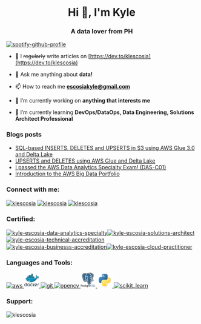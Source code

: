 <h1 align="center">Hi 👋, I'm Kyle</h1>
<h3 align="center">A data lover from PH</h3>

[![spotify-github-profile](https://spotify-github-profile.vercel.app/api/view?uid=12149390486&cover_image=true&theme=novatorem&bar_color=4e6fb1&bar_color_cover=true)](https://spotify-github-profile.vercel.app/api/view?uid=12149390486&redirect=true)


- 📝 I ~~regularly~~ write articles on [https://dev.to/klescosia](https://dev.to/klescosia)

- 💬 Ask me anything about **data!**

- 📫 How to reach me **escosiakyle@gmail.com**

- 🔭 I’m currently working on **anything that interests me**

- 🌱 I’m currently learning **DevOps/DataOps, Data Engineering, Solutions Architect Professional**

### Blogs posts
<!-- BLOG-POST-LIST:START -->
- [SQL-based INSERTS, DELETES and UPSERTS in S3 using AWS Glue 3.0 and Delta Lake](https://dev.to/awscommunity-asean/sql-based-inserts-deletes-and-upserts-in-s3-using-aws-glue-3-0-and-delta-lake-42f0)
- [UPSERTS and DELETES using AWS Glue and Delta Lake](https://dev.to/awscommunity-asean/making-your-data-lake-acid-compliant-using-aws-glue-and-delta-lake-gk9)
- [I passed the AWS Data Analytics Specialty Exam! &lpar;DAS-C01&rpar;](https://dev.to/awscommunity-asean/i-passed-the-aws-data-analytics-specialty-exam-das-c01-3a83)
- [Introduction to the AWS Big Data Portfolio](https://dev.to/awscommunity-asean/introduction-to-the-aws-big-data-portfolio-2539)
<!-- BLOG-POST-LIST:END -->

<h3 align="left">Connect with me:</h3>
<p align="left">
<a href="https://dev.to/klescosia" target="blank"><img align="center" src="https://cdn.jsdelivr.net/npm/simple-icons@3.0.1/icons/dev-dot-to.svg" alt="klescosia" height="50" width="70" /></a>
<a href="https://linkedin.com/in/klescosia" target="blank"><img align="center" src="https://raw.githubusercontent.com/rahuldkjain/github-profile-readme-generator/master/src/images/icons/Social/linked-in-alt.svg" alt="klescosia" height="30" width="40" /></a>
<a href="https://myanimelist.net/profile/hiibari29" target="blank"><img align="center" src="https://image.myanimelist.net/ui/OK6W_koKDTOqqqLDbIoPAiC8a86sHufn_jOI-JGtoCQ" alt="klescosia" height="50" width="50" /></a>
</p>

<h3 align="left">Certified:</h3>
<p align="left">
  <a href="https://www.credly.com/badges/3faf45f0-d0b7-4737-87b2-79df4590a234/public_url" target="blank"><img align="center" src="https://images.credly.com/size/340x340/images/2b31a8f4-92c4-468d-87eb-33115d97f6f5/AWS-DataAnalytics-Specialty-2020.png" alt="kyle-escosia-data-analytics-specialty" height="130" width="130" /></a><a href="https://www.credly.com/badges/6fc864ee-9062-48d0-bf07-ba34824e27d8" target="blank"><img align="center" src="https://images.credly.com/size/340x340/images/4bc21d8b-4afe-4fbd-9a90-a9de8bf7b240/AWS-SolArchitect-Associate-2020.png" alt="kyle-escosia-solutions-architect" height="130" width="130" /></a><a href="https://www.credly.com/badges/8ac29a7f-443d-4ce5-8b5b-fb2212670a2f" target="blank"><img align="center" src="https://images.credly.com/size/340x340/images/429455ef-4a2b-4520-954e-8dd15c817b27/PartnerAccreditation-Technical.png" alt="kyle-escosia-technical-accreditation" height="130" width="130" /></a><a href="https://www.credly.com/badges/3d2a1091-8dd4-459a-894f-56b864ccbf66" target="blank"><img align="center" src="https://images.credly.com/size/340x340/images/f5e8b53f-b205-4109-9795-572ccec04cfe/PartnerAccreditation-Business.png" alt="kyle-escosia-businesss-accreditation" height="130" width="130" /></a><a href="https://www.credly.com/badges/25fdadd3-8746-4e6f-9401-e9749d596e1f" target="blank"><img align="center" src="https://images.credly.com/size/340x340/images/68468004-5a85-4f3b-bc58-590773979486/AWS-CloudPractitioner-2020.png" alt="kyle-escosia-cloud-practitioner" height="130" width="130" /></a>
</p>

<h3 align="left">Languages and Tools:</h3>
<p align="left"> <a href="https://aws.amazon.com" target="_blank"> <img src="https://avatars.githubusercontent.com/u/2232217?s=200&v=4" alt="aws" width="40" height="40"/> </a> <a href="https://www.docker.com/" target="_blank"> <img src="https://raw.githubusercontent.com/devicons/devicon/master/icons/docker/docker-original-wordmark.svg" alt="docker" width="40" height="40"/> </a> <a href="https://git-scm.com/" target="_blank"> <img src="https://www.vectorlogo.zone/logos/git-scm/git-scm-icon.svg" alt="git" width="40" height="40"/> </a> <a href="https://opencv.org/" target="_blank"> <img src="https://www.vectorlogo.zone/logos/opencv/opencv-icon.svg" alt="opencv" width="40" height="40"/> </a> <a href="https://www.postgresql.org" target="_blank"> <img src="https://raw.githubusercontent.com/devicons/devicon/master/icons/postgresql/postgresql-original-wordmark.svg" alt="postgresql" width="40" height="40"/> </a> <a href="https://www.python.org" target="_blank"> <img src="https://raw.githubusercontent.com/devicons/devicon/master/icons/python/python-original.svg" alt="python" width="40" height="40"/> </a> <a href="https://scikit-learn.org/" target="_blank"> <img src="https://upload.wikimedia.org/wikipedia/commons/0/05/Scikit_learn_logo_small.svg" alt="scikit_learn" width="40" height="40"/> </a> </p>

<h3 align="left">Support:</h3>
<p><a href="https://www.buymeacoffee.com/klescosia "> <img align="left" src="https://cdn.buymeacoffee.com/buttons/v2/default-yellow.png" height="50" width="210" alt="klescosia " /></a></p><br><br>


